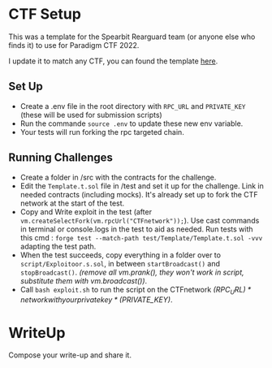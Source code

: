 # CTF Setup

This was a template for the Spearbit Rearguard team (or anyone else who finds it) to use for Paradigm CTF 2022.

I update it to match any CTF, you can found the template [here](https://github.com/m4k2/foundry-ctf-template).

## Set Up

- Create a .env file in the root directory with `RPC_URL` and `PRIVATE_KEY` (these will be used for submission scripts)
- Run the commande `source .env` to update these new env variable.
- Your tests will run forking the rpc targeted chain.

## Running Challenges

- Create a folder in /src with the contracts for the challenge.
- Edit the `Template.t.sol` file in /test and set it up for the challenge. Link in needed contracts (including mocks). It's already set up to fork the CTF network at the start of the test.
- Copy and Write exploit in the test (after `vm.createSelectFork(vm.rpcUrl("CTFnetwork"));`). Use cast commands in terminal or console.logs in the test to aid as needed. 
Run tests with this cmd : `forge test --match-path test/Template/Template.t.sol -vvv` adapting the test path.
- When the test succeeds, copy everything in a folder over to `script/Exploitoor.s.sol`, in between `startBroadcast()` and `stopBroadcast()`. *(remove all vm.prank(), they won't work in script, substitute them with vm.broadcast())*.
- Call `bash exploit.sh` to run the script on the CTFnetwork *($RPC_URL)* network with your private key *($PRIVATE_KEY)*.

# WriteUp

Compose your write-up and share it. 

